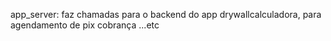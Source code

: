 app_server: faz chamadas para o backend do app drywallcalculadora, para agendamento de pix cobrança ...etc
